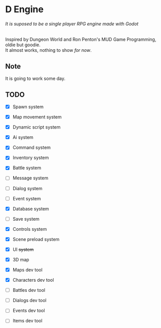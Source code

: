 # D Engine  
###### It is suposed to be a single player RPG engine made with Godot  
Inspired by Dungeon World and Ron Penton's MUD Game Programming, oldie but goodie.  
It almost works, nothing to show *for now*.  


## Note  
It is going to work some day.  


## TODO  
- [x] Spawn system  
- [x] Map movement system  
- [x] Dynamic script system  
- [x] Ai system  
- [x] Command system  
- [x] Inventory system  
- [x] Battle system  
- [ ] Message system  
- [ ] Dialog system
- [ ] Event system  
- [x] Database system  
- [ ] Save system  
- [x] Controls system
- [x] Scene preload system
- [x] UI ~~system~~  
- [x] 3D map  
- [x] Maps dev tool  
- [x] Characters dev tool  
- [ ] Battles dev tool 
- [ ] Dialogs dev tool  
- [ ] Events dev tool  
- [ ] Items dev tool  

